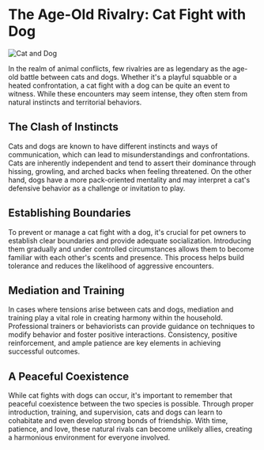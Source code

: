 # The Age-Old Rivalry: Cat Fight with Dog

![Cat and Dog](https://example.com/cat-dog.jpg)

In the realm of animal conflicts, few rivalries are as legendary as the age-old battle between cats and dogs. Whether it's a playful squabble or a heated confrontation, a cat fight with a dog can be quite an event to witness. While these encounters may seem intense, they often stem from natural instincts and territorial behaviors.

## The Clash of Instincts

Cats and dogs are known to have different instincts and ways of communication, which can lead to misunderstandings and confrontations. Cats are inherently independent and tend to assert their dominance through hissing, growling, and arched backs when feeling threatened. On the other hand, dogs have a more pack-oriented mentality and may interpret a cat's defensive behavior as a challenge or invitation to play.

## Establishing Boundaries

To prevent or manage a cat fight with a dog, it's crucial for pet owners to establish clear boundaries and provide adequate socialization. Introducing them gradually and under controlled circumstances allows them to become familiar with each other's scents and presence. This process helps build tolerance and reduces the likelihood of aggressive encounters.

## Mediation and Training

In cases where tensions arise between cats and dogs, mediation and training play a vital role in creating harmony within the household. Professional trainers or behaviorists can provide guidance on techniques to modify behavior and foster positive interactions. Consistency, positive reinforcement, and ample patience are key elements in achieving successful outcomes.

## A Peaceful Coexistence

While cat fights with dogs can occur, it's important to remember that peaceful coexistence between the two species is possible. Through proper introduction, training, and supervision, cats and dogs can learn to cohabitate and even develop strong bonds of friendship. With time, patience, and love, these natural rivals can become unlikely allies, creating a harmonious environment for everyone involved.


